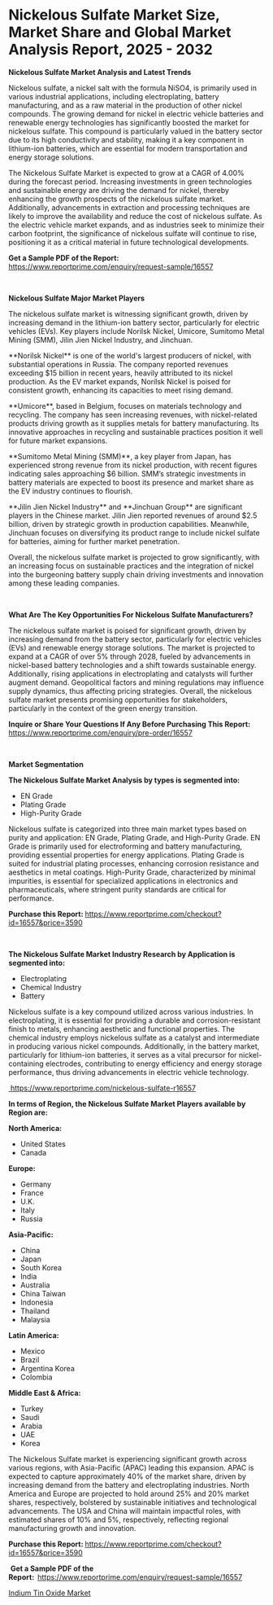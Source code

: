 <p><h1>Nickelous Sulfate Market Size, Market Share and Global Market Analysis Report, 2025 - 2032</h1></p><p><strong>Nickelous Sulfate Market Analysis and Latest Trends</strong></p>
<p><p>Nickelous sulfate, a nickel salt with the formula NiSO4, is primarily used in various industrial applications, including electroplating, battery manufacturing, and as a raw material in the production of other nickel compounds. The growing demand for nickel in electric vehicle batteries and renewable energy technologies has significantly boosted the market for nickelous sulfate. This compound is particularly valued in the battery sector due to its high conductivity and stability, making it a key component in lithium-ion batteries, which are essential for modern transportation and energy storage solutions.</p><p>The Nickelous Sulfate Market is expected to grow at a CAGR of 4.00% during the forecast period. Increasing investments in green technologies and sustainable energy are driving the demand for nickel, thereby enhancing the growth prospects of the nickelous sulfate market. Additionally, advancements in extraction and processing techniques are likely to improve the availability and reduce the cost of nickelous sulfate. As the electric vehicle market expands, and as industries seek to minimize their carbon footprint, the significance of nickelous sulfate will continue to rise, positioning it as a critical material in future technological developments.</p></p>
<p><strong>Get a Sample PDF of the Report:&nbsp;</strong> <a href="https://www.reportprime.com/enquiry/request-sample/16557?utm_campaign=2529&utm_medium=2&utm_source=Github&utm_content=ia&utm_term=18032025&utm_id=nickelous-sulfate">https://www.reportprime.com/enquiry/request-sample/16557</a></p>
<p>&nbsp;</p>
<p><strong>Nickelous Sulfate Major Market Players</strong></p>
<p><p>The nickelous sulfate market is witnessing significant growth, driven by increasing demand in the lithium-ion battery sector, particularly for electric vehicles (EVs). Key players include Norilsk Nickel, Umicore, Sumitomo Metal Mining (SMM), Jilin Jien Nickel Industry, and Jinchuan.</p><p>**Norilsk Nickel** is one of the world's largest producers of nickel, with substantial operations in Russia. The company reported revenues exceeding $15 billion in recent years, heavily attributed to its nickel production. As the EV market expands, Norilsk Nickel is poised for consistent growth, enhancing its capacities to meet rising demand.</p><p>**Umicore**, based in Belgium, focuses on materials technology and recycling. The company has seen increasing revenues, with nickel-related products driving growth as it supplies metals for battery manufacturing. Its innovative approaches in recycling and sustainable practices position it well for future market expansions.</p><p>**Sumitomo Metal Mining (SMM)**, a key player from Japan, has experienced strong revenue from its nickel production, with recent figures indicating sales approaching $6 billion. SMM’s strategic investments in battery materials are expected to boost its presence and market share as the EV industry continues to flourish.</p><p>**Jilin Jien Nickel Industry** and **Jinchuan Group** are significant players in the Chinese market. Jilin Jien reported revenues of around $2.5 billion, driven by strategic growth in production capabilities. Meanwhile, Jinchuan focuses on diversifying its product range to include nickel sulfate for batteries, aiming for further market penetration.</p><p>Overall, the nickelous sulfate market is projected to grow significantly, with an increasing focus on sustainable practices and the integration of nickel into the burgeoning battery supply chain driving investments and innovation among these leading companies.</p></p>
<p>&nbsp;</p>
<p><strong>What Are The Key Opportunities For Nickelous Sulfate Manufacturers?</strong></p>
<p><p>The nickelous sulfate market is poised for significant growth, driven by increasing demand from the battery sector, particularly for electric vehicles (EVs) and renewable energy storage solutions. The market is projected to expand at a CAGR of over 5% through 2028, fueled by advancements in nickel-based battery technologies and a shift towards sustainable energy. Additionally, rising applications in electroplating and catalysts will further augment demand. Geopolitical factors and mining regulations may influence supply dynamics, thus affecting pricing strategies. Overall, the nickelous sulfate market presents promising opportunities for stakeholders, particularly in the context of the green energy transition.</p></p>
<p><strong>Inquire or Share Your Questions If Any Before Purchasing This Report:</strong> <a href="https://www.reportprime.com/enquiry/pre-order/16557?utm_campaign=2529&utm_medium=2&utm_source=Github&utm_content=ia&utm_term=18032025&utm_id=nickelous-sulfate">https://www.reportprime.com/enquiry/pre-order/16557</a></p>
<p>&nbsp;</p>
<p><strong>Market Segmentation</strong></p>
<p><strong>The Nickelous Sulfate Market Analysis by types is segmented into:</strong></p>
<p><ul><li>EN Grade</li><li>Plating Grade</li><li>High-Purity Grade</li></ul></p>
<p><p>Nickelous sulfate is categorized into three main market types based on purity and application: EN Grade, Plating Grade, and High-Purity Grade. EN Grade is primarily used for electroforming and battery manufacturing, providing essential properties for energy applications. Plating Grade is suited for industrial plating processes, enhancing corrosion resistance and aesthetics in metal coatings. High-Purity Grade, characterized by minimal impurities, is essential for specialized applications in electronics and pharmaceuticals, where stringent purity standards are critical for performance.</p></p>
<p><strong>Purchase this Report:&nbsp;</strong><a href="https://www.reportprime.com/checkout?id=16557&price=3590&utm_campaign=2529&utm_medium=2&utm_source=Github&utm_content=ia&utm_term=18032025&utm_id=nickelous-sulfate">https://www.reportprime.com/checkout?id=16557&price=3590</a></p>
<p>&nbsp;</p>
<p><strong>The Nickelous Sulfate Market Industry Research by Application is segmented into:</strong></p>
<p><ul><li>Electroplating</li><li>Chemical Industry</li><li>Battery</li></ul></p>
<p><p>Nickelous sulfate is a key compound utilized across various industries. In electroplating, it is essential for providing a durable and corrosion-resistant finish to metals, enhancing aesthetic and functional properties. The chemical industry employs nickelous sulfate as a catalyst and intermediate in producing various nickel compounds. Additionally, in the battery market, particularly for lithium-ion batteries, it serves as a vital precursor for nickel-containing electrodes, contributing to energy efficiency and energy storage performance, thus driving advancements in electric vehicle technology.</p></p>
<p><a href="https://www.reportprime.com/nickelous-sulfate-r16557?utm_campaign=2529&utm_medium=2&utm_source=Github&utm_content=ia&utm_term=18032025&utm_id=nickelous-sulfate">&nbsp;https://www.reportprime.com/nickelous-sulfate-r16557</a></p>
<p><strong>In terms of Region, the Nickelous Sulfate Market Players available by Region are:</strong></p>
<p>
    <p> <strong> North America: </strong>
        <ul>
            <li>United States</li>
            <li>Canada</li>
        </ul>
        </p> 
    <p> <strong> Europe: </strong>
        <ul>
            <li>Germany</li>
            <li>France</li>
            <li>U.K.</li>
            <li>Italy</li>
            <li>Russia</li>
        </ul>
        </p> 
    <p> <strong> Asia-Pacific: </strong>
        <ul>
            <li>China</li>
            <li>Japan</li>
            <li>South Korea</li>
            <li>India</li>
            <li>Australia</li>
            <li>China Taiwan</li>
            <li>Indonesia</li>
            <li>Thailand</li>
            <li>Malaysia</li>
        </ul>
        </p> 
    <p> <strong> Latin America: </strong>
        <ul>
            <li>Mexico</li>
            <li>Brazil</li>
            <li>Argentina Korea</li>
            <li>Colombia</li>
        </ul>
        </p> 
    <p> <strong> Middle East & Africa: </strong>
        <ul>
            <li>Turkey</li>
            <li>Saudi</li>
            <li>Arabia</li>
            <li>UAE</li>
            <li>Korea</li>
        </ul>
    </p>
    </p>
<p><p>The Nickelous Sulfate market is experiencing significant growth across various regions, with Asia-Pacific (APAC) leading this expansion. APAC is expected to capture approximately 40% of the market share, driven by increasing demand from the battery and electroplating industries. North America and Europe are projected to hold around 25% and 20% market shares, respectively, bolstered by sustainable initiatives and technological advancements. The USA and China will maintain impactful roles, with estimated shares of 10% and 5%, respectively, reflecting regional manufacturing growth and innovation.</p></p>
<p><strong>Purchase this Report: </strong><a href="https://www.reportprime.com/checkout?id=16557&price=3590&utm_campaign=2529&utm_medium=2&utm_source=Github&utm_content=ia&utm_term=18032025&utm_id=nickelous-sulfate">https://www.reportprime.com/checkout?id=16557&price=3590</a></p>
<p>&nbsp;<strong>Get a Sample PDF of the Report:&nbsp;&nbsp;</strong><a href="https://www.reportprime.com/enquiry/request-sample/16557?utm_campaign=2529&utm_medium=2&utm_source=Github&utm_content=ia&utm_term=18032025&utm_id=nickelous-sulfate">https://www.reportprime.com/enquiry/request-sample/16557</a></p>
<p><strong></strong></p>
<p><p><a href="https://github.com/hartsockdonnette82/Market-Research-Report-List-1/blob/main/indium-tin-oxide-market.md?utm_campaign=2529&utm_medium=2&utm_source=Github&utm_content=ia&utm_term=18032025&utm_id=nickelous-sulfate">Indium Tin Oxide Market</a></p></p>